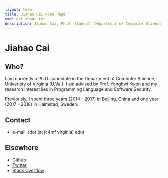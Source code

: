 ```yaml
---
layout: term
title: Jiahao Cai Home Page
cmd: cat about.txt
description: Jiahao Cai, Ph.D. Student, Department of Computer Science, University of Virginia.
---
```


# Jiahao Cai

## Who?

I am currently a Ph.D. candidate in the Department of Computer Science, Univeristy of Virginia (U.Va.). I am advised by [Prof. Yonghwi Kwon](https://yonghwi-kwon.github.io) and my research interest lies in Programming Language and Software Security. 

Previously, I spent three years (2014 - 2017) in Beijing, China and one year (2017 - 2018) in Halmstad, Sweden.


## Contact
+ e-mail: (dot (at jc4mf virginia) edu)

## Elsewhere
+ <a class = "dir" href="https://github.com/jiahao42">Github</a>
+ <a class = "dir" href="https://twitter.com/caterpillarous">Twitter</a>
+ <a class = "dir" href="https://stackoverflow.com/users/story/5685664">Stack Overflow</a>
